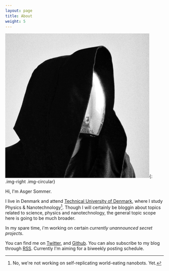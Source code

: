 ```yaml
---
layout: page
title: About
weight: 5
---
```


![test](/assets/notme.jpg){: .img-right .img-circular}

Hi, I'm Asger Sommer.

I live in Denmark and attend [Technical University of Denmark][dtu], where I study Physics & Nanotechnology[^1]. Though I will certainly be bloggin about topics related to science, physics and nanotechnology, the general topic scope here is going to be much broader.

In my spare time, i'm working on certain *currently unannounced secret projects*.

You can find me on [Twitter](https://twitter.com/AsgerSommer), and [Github](https://github.com/AsgerSommer). 
You can also subscribe to my blog through [RSS](http://asgersommer.com/rss.xml). Currently I'm aiming for a biweekly posting schedule.

[dtu]: http://www.dtu.dk/

[^1]: No, we're not working on self-replicating world-eating nanobots. Yet.
